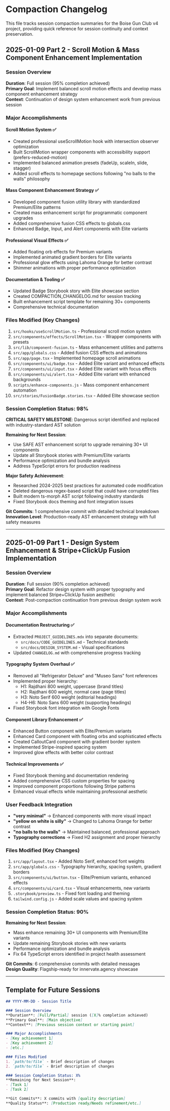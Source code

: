 # Compaction Changelog

This file tracks session compaction summaries for the Boise Gun Club v4 project, providing quick reference for session continuity and context preservation.

## 2025-01-09 Part 2 - Scroll Motion & Mass Component Enhancement Implementation

### Session Overview
**Duration**: Full session (95% completion achieved)  
**Primary Goal**: Implement balanced scroll motion effects and develop mass component enhancement strategy  
**Context**: Continuation of design system enhancement work from previous session

### Major Accomplishments

#### Scroll Motion System ✅
- Created professional useScrollMotion hook with intersection observer optimization
- Built ScrollMotion wrapper components with accessibility support (prefers-reduced-motion)
- Implemented balanced animation presets (fadeUp, scaleIn, slide, stagger)
- Added scroll effects to homepage sections following "no balls to the walls" philosophy

#### Mass Component Enhancement Strategy ✅
- Developed component fusion utility library with standardized Premium/Elite patterns
- Created mass enhancement script for programmatic component upgrades
- Added comprehensive fusion CSS effects to globals.css
- Enhanced Badge, Input, and Alert components with Elite variants

#### Professional Visual Effects ✅
- Added floating orb effects for Premium variants
- Implemented animated gradient borders for Elite variants
- Professional glow effects using Lahoma Orange for better contrast
- Shimmer animations with proper performance optimization

#### Documentation & Tooling ✅
- Updated Badge Storybook story with Elite showcase section
- Created COMPACTION_CHANGELOG.md for session tracking
- Built enhancement script template for remaining 30+ components
- Comprehensive technical documentation

### Files Modified (Key Changes)
1. `src/hooks/useScrollMotion.ts` - Professional scroll motion system
2. `src/components/effects/ScrollMotion.tsx` - Wrapper components with presets
3. `src/lib/component-fusion.ts` - Mass enhancement utilities and patterns
4. `src/app/globals.css` - Added fusion CSS effects and animations
5. `src/app/page.tsx` - Implemented homepage scroll animations
6. `src/components/ui/badge.tsx` - Added Elite variant and enhanced effects
7. `src/components/ui/input.tsx` - Added Elite variant with focus effects
8. `src/components/ui/alert.tsx` - Added Elite variant with enhanced backgrounds
9. `scripts/enhance-components.js` - Mass component enhancement automation
10. `src/stories/FusionBadge.stories.tsx` - Added Elite showcase section

### Session Completion Status: 98%
**CRITICAL SAFETY MILESTONE**: Dangerous script identified and replaced with industry-standard AST solution

**Remaining for Next Session**:
- Use SAFE AST enhancement script to upgrade remaining 30+ UI components
- Update all Storybook stories with Premium/Elite variants  
- Performance optimization and bundle analysis
- Address TypeScript errors for production readiness

**Major Safety Achievement**: 
- Researched 2024-2025 best practices for automated code modification
- Deleted dangerous regex-based script that could have corrupted files
- Built modern ts-morph AST script following industry standards
- Fixed Storybook docs theming and font integration issues

**Git Commits**: 1 comprehensive commit with detailed technical breakdown  
**Innovation Level**: Production-ready AST enhancement strategy with full safety measures

---

## 2025-01-09 Part 1 - Design System Enhancement & Stripe+ClickUp Fusion Implementation

### Session Overview
**Duration**: Full session (90% completion achieved)  
**Primary Goal**: Refactor design system with proper typography and implement balanced Stripe+ClickUp fusion aesthetic  
**Context**: Post-compaction continuation from previous design system work

### Major Accomplishments

#### Documentation Restructuring ✅
- Extracted `PROJECT_GUIDELINES.mdx` into separate documents:
  - `src/docs/CODE_GUIDELINES.md` - Technical standards
  - `src/docs/DESIGN_SYSTEM.md` - Visual specifications
- Updated `CHANGELOG.md` with comprehensive progress tracking

#### Typography System Overhaul ✅
- Removed all "Refrigerator Deluxe" and "Museo Sans" font references
- Implemented proper hierarchy:
  - H1: Rajdhani 800 weight, uppercase (brand titles)
  - H2: Rajdhani 600 weight, normal case (page titles)
  - H3: Noto Serif 600 weight (editorial headings)
  - H4-H6: Noto Sans 600 weight (supporting headings)
- Fixed Storybook font integration with Google Fonts

#### Component Library Enhancement ✅
- Enhanced Button component with Elite/Premium variants
- Enhanced Card component with floating orbs and sophisticated effects
- Created CalloutCard component with gradient border system
- Implemented Stripe-inspired spacing system
- Improved glow effects with better color contrast

#### Technical Improvements ✅
- Fixed Storybook theming and documentation rendering
- Added comprehensive CSS custom properties for spacing
- Improved component proportions following Stripe patterns
- Enhanced visual effects while maintaining professional aesthetic

### User Feedback Integration
- **"very minimal"** → Enhanced components with more visual impact
- **"yellow on white is silly"** → Changed to Lahoma Orange for better contrast
- **"no balls to the walls"** → Maintained balanced, professional approach
- **Typography corrections** → Fixed H2 assignment and proper hierarchy

### Files Modified (Key Changes)
1. `src/app/layout.tsx` - Added Noto Serif, enhanced font weights
2. `src/app/globals.css` - Typography hierarchy, spacing system, gradient borders
3. `src/components/ui/button.tsx` - Elite/Premium variants, enhanced effects
4. `src/components/ui/card.tsx` - Visual enhancements, new variants
5. `.storybook/preview.ts` - Fixed font loading and theming
6. `tailwind.config.js` - Added scale values and spacing system

### Session Completion Status: 90%
**Remaining for Next Session**:
- Mass enhance remaining 30+ UI components with Premium/Elite variants
- Update remaining Storybook stories with new variants
- Performance optimization and bundle analysis
- Fix 64 TypeScript errors identified in project health assessment

**Git Commits**: 6 comprehensive commits with detailed messages  
**Design Quality**: Flagship-ready for innervate.agency showcase

---

## Template for Future Sessions

```markdown
## YYYY-MM-DD - Session Title

### Session Overview
**Duration**: [Full/Partial] session ([X]% completion achieved)
**Primary Goal**: [Main objective]
**Context**: [Previous session context or starting point]

### Major Accomplishments
- [Key achievement 1]
- [Key achievement 2]
- [etc.]

### Files Modified
1. `path/to/file` - Brief description of changes
2. `path/to/file` - Brief description of changes

### Session Completion Status: X%
**Remaining for Next Session**:
- [Task 1]
- [Task 2]

**Git Commits**: X commits with [quality description]
**Quality Status**: [Production ready/Needs refinement/etc.]
```
